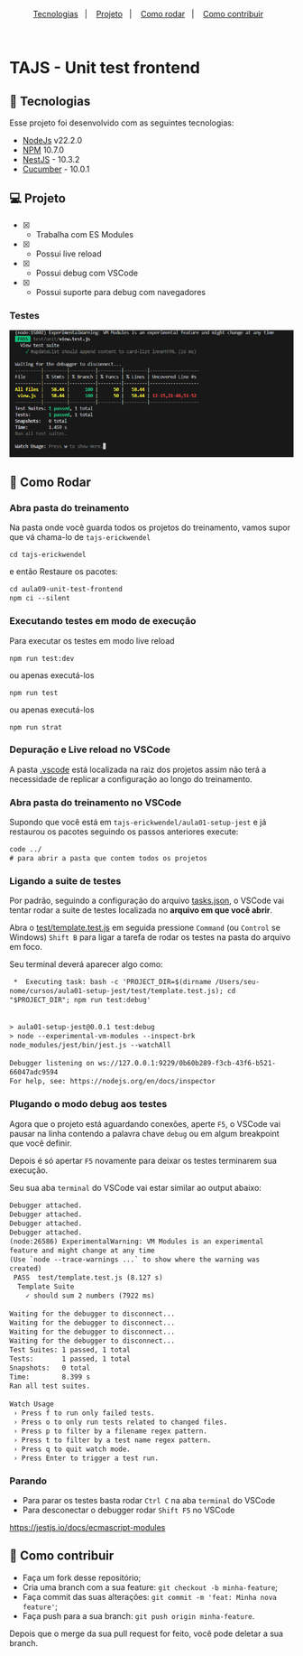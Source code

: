 <p align="center">
  <a href="#-tecnologias">Tecnologias</a>&nbsp;&nbsp;&nbsp;|&nbsp;&nbsp;&nbsp;
  <a href="#-projeto">Projeto</a>&nbsp;&nbsp;&nbsp;|&nbsp;&nbsp;&nbsp;
  <a href="#-como-rodar">Como rodar</a>&nbsp;&nbsp;&nbsp;|&nbsp;&nbsp;&nbsp;
  <a href="#-como-contribuir">Como contribuir</a>&nbsp;&nbsp;&nbsp;
</p>
<br>

# TAJS - Unit test frontend

## 🚀 Tecnologias

Esse projeto foi desenvolvido com as seguintes tecnologias:

- [NodeJs](https://nodejs.org/en) v22.2.0
- [NPM](https://www.npmjs.com/) 10.7.0
- [NestJS](https://nestjs.com/) - 10.3.2
- [Cucumber](https://cucumber.io/) - 10.0.1

## 💻 Projeto

- [x] - Trabalha com ES Modules
- [x] - Possui live reload
- [x] - Possui debug com VSCode
- [x] - Possui suporte para debug com navegadores

### Testes

![image.png](.github%2Fimage.png)


## 🚀 Como Rodar


### Abra  pasta do treinamento

Na pasta onde você guarda todos os projetos do treinamento, vamos supor que vá chama-lo de `tajs-erickwendel`

```shell
cd tajs-erickwendel
```

e então Restaure os pacotes:

```shell
cd aula09-unit-test-frontend
npm ci --silent
```

### Executando testes em modo de execução

Para executar os testes em modo live reload
```shell
npm run test:dev
```
ou apenas executá-los
```shell
npm run test
```
ou apenas executá-los
```shell
npm run strat
```


### Depuração e Live reload no VSCode

A pasta [.vscode](./../.vscode) está localizada na raiz dos projetos assim não terá a necessidade de replicar a configuração ao longo do treinamento.

### Abra  pasta do treinamento no VSCode

Supondo que você está em `tajs-erickwendel/aula01-setup-jest` e já restaurou os pacotes seguindo os passos anteriores execute:
```shell
code ../
# para abrir a pasta que contem todos os projetos
```

### Ligando a suite de testes

Por padrão, seguindo a configuração do arquivo [tasks.json](./../.vscode/tasks.json), o VSCode vai tentar rodar a suite de testes localizada no **arquivo em que você abrir**.

Abra o [test/template.test.js](./test/template.test.js) em seguida pressione `Command` (ou `Control` se Windows) `Shift B` para ligar a tarefa de rodar os testes na pasta do arquivo em foco.

Seu terminal deverá aparecer algo como:

```shell
 *  Executing task: bash -c 'PROJECT_DIR=$(dirname /Users/seu-nome/cursos/aula01-setup-jest/test/template.test.js); cd "$PROJECT_DIR"; npm run test:debug'


> aula01-setup-jest@0.0.1 test:debug
> node --experimental-vm-modules --inspect-brk node_modules/jest/bin/jest.js --watchAll

Debugger listening on ws://127.0.0.1:9229/0b60b289-f3cb-43f6-b521-66047adc9594
For help, see: https://nodejs.org/en/docs/inspector

```

### Plugando o modo debug aos testes

Agora que o projeto está aguardando conexões, aperte `F5`, o VSCode vai pausar na linha contendo a palavra chave `debug` ou em algum breakpoint que você definir.

Depois é só apertar `F5` novamente para deixar os testes terminarem sua execução.

Seu sua aba `terminal` do VSCode vai estar similar ao output abaixo:
```shell
Debugger attached.
Debugger attached.
Debugger attached.
Debugger attached.
(node:26586) ExperimentalWarning: VM Modules is an experimental feature and might change at any time
(Use `node --trace-warnings ...` to show where the warning was created)
 PASS  test/template.test.js (8.127 s)
  Template Suite
    ✓ should sum 2 numbers (7922 ms)

Waiting for the debugger to disconnect...
Waiting for the debugger to disconnect...
Waiting for the debugger to disconnect...
Waiting for the debugger to disconnect...
Test Suites: 1 passed, 1 total
Tests:       1 passed, 1 total
Snapshots:   0 total
Time:        8.399 s
Ran all test suites.

Watch Usage
 › Press f to run only failed tests.
 › Press o to only run tests related to changed files.
 › Press p to filter by a filename regex pattern.
 › Press t to filter by a test name regex pattern.
 › Press q to quit watch mode.
 › Press Enter to trigger a test run.

```

### Parando

- Para parar os testes basta rodar `Ctrl C` na aba `terminal` do VSCode
- Para desconectar o debugger rodar `Shift F5` no VSCode

https://jestjs.io/docs/ecmascript-modules



## 🤔 Como contribuir

- Faça um fork desse repositório;
- Cria uma branch com a sua feature: `git checkout -b minha-feature`;
- Faça commit das suas alterações: `git commit -m 'feat: Minha nova feature'`;
- Faça push para a sua branch: `git push origin minha-feature`.

Depois que o merge da sua pull request for feito, você pode deletar a sua branch.